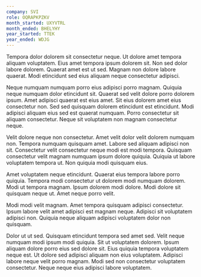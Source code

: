 ```yaml
---
company: SVI
role: OQRAPKPZKV
month_started: UXYVTRL
month_ended: BHELYHY
year_started: TTEK
year_ended: WDJG
---
```


Tempora dolor dolorem sit consectetur neque. Ut dolore amet tempora aliquam voluptatem. Eius amet tempora ipsum dolorem sit. Non sed dolor labore dolorem. Quaerat amet est ut sed. Magnam non dolore labore quaerat. Modi etincidunt sed eius aliquam neque consectetur adipisci.

Neque numquam numquam porro eius adipisci porro magnam. Quiquia neque numquam dolor etincidunt sit. Quaerat sed velit dolore porro dolorem ipsum. Amet adipisci quaerat est eius amet. Sit eius dolorem amet eius consectetur non. Sed sed quisquam dolorem etincidunt est etincidunt. Modi adipisci aliquam eius sed est quaerat numquam. Porro consectetur sit aliquam consectetur. Neque sit voluptatem non magnam consectetur neque.

Velit dolore neque non consectetur. Amet velit dolor velit dolorem numquam non. Tempora numquam quisquam amet. Labore sed aliquam adipisci non sit. Consectetur velit consectetur neque modi est modi tempora. Quisquam consectetur velit magnam numquam ipsum dolore quiquia. Quiquia ut labore voluptatem tempora ut. Non quiquia modi quisquam eius.

Amet voluptatem neque etincidunt. Quaerat eius tempora labore porro quiquia. Tempora modi consectetur ut dolorem modi numquam dolorem. Modi ut tempora magnam. Ipsum dolorem modi dolore. Modi dolore sit quisquam neque ut. Amet neque porro velit.

Modi modi velit magnam. Amet tempora quisquam adipisci consectetur. Ipsum labore velit amet adipisci est magnam neque. Adipisci sit voluptatem adipisci non. Quiquia neque aliquam adipisci voluptatem dolor non quisquam.

Dolor ut ut sed. Quisquam etincidunt tempora sed amet sed. Velit neque numquam modi ipsum modi quiquia. Sit ut voluptatem dolorem. Ipsum aliquam dolore porro eius sed dolore sit. Eius quiquia tempora voluptatem neque est. Ut dolore sed adipisci aliquam non eius voluptatem. Adipisci labore neque velit porro magnam. Modi sed non consectetur voluptatem consectetur. Neque neque eius adipisci labore voluptatem.
    